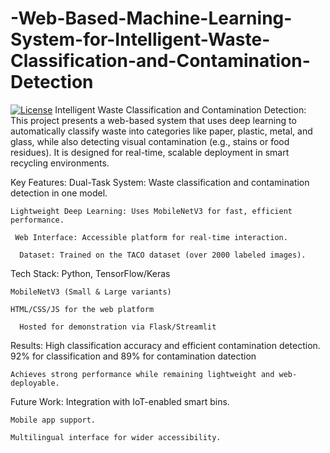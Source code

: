 # -Web-Based-Machine-Learning-System-for-Intelligent-Waste-Classification-and-Contamination-Detection

[![License](https://img.shields.io/badge/License-MIT-yellow.svg)](https://opensource.org/licenses/MIT)
 Intelligent Waste Classification and Contamination Detection:
This project presents a web-based system that uses deep learning to automatically classify waste into categories like paper, plastic, metal, and glass, while also detecting visual contamination (e.g., stains or food residues). It is designed for real-time, scalable deployment in smart recycling environments.

 Key Features:
    Dual-Task System: Waste classification and contamination detection in one model.

    Lightweight Deep Learning: Uses MobileNetV3 for fast, efficient performance.

     Web Interface: Accessible platform for real-time interaction.

      Dataset: Trained on the TACO dataset (over 2000 labeled images).

 Tech Stack:
   Python, TensorFlow/Keras

    MobileNetV3 (Small & Large variants)

    HTML/CSS/JS for the web platform

      Hosted for demonstration via Flask/Streamlit

 Results:
   High classification accuracy and efficient contamination detection. 92% for classification and 89% for contamination datection

    Achieves strong performance while remaining lightweight and web-deployable. 

Future Work:
   Integration with IoT-enabled smart bins.

    Mobile app support.

    Multilingual interface for wider accessibility.
